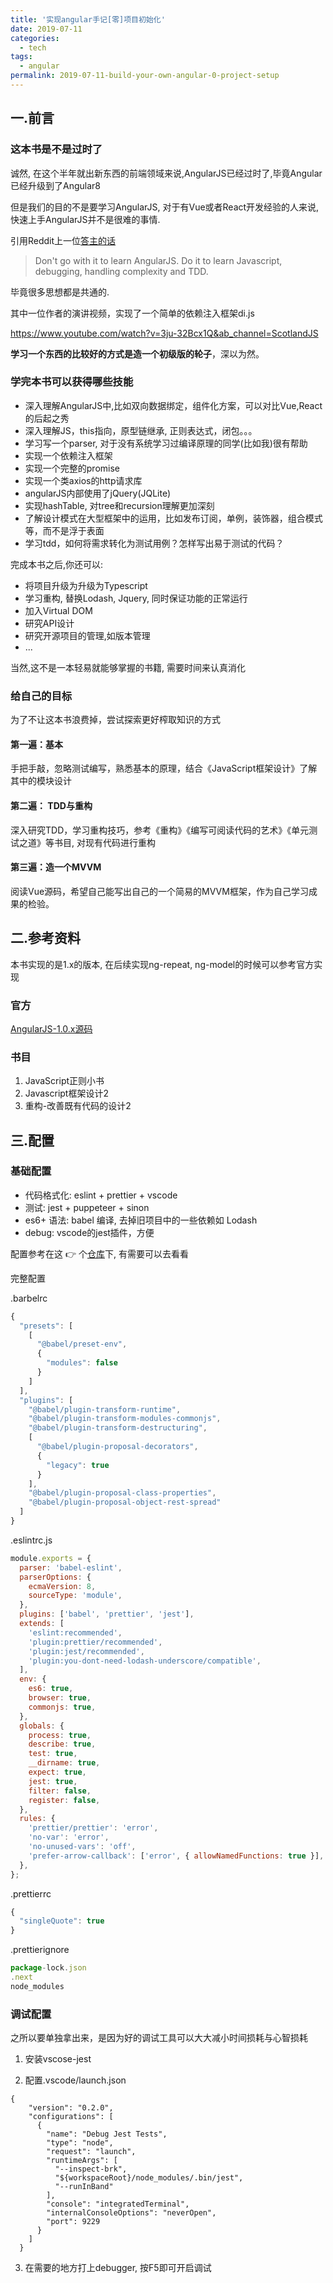 ```yaml
---
title: '实现angular手记[零]项目初始化'
date: 2019-07-11
categories:
  - tech
tags:
  - angular
permalink: 2019-07-11-build-your-own-angular-0-project-setup
---
```


## 一.前言

### 这本书是不是过时了

诚然, 在这个半年就出新东西的前端领域来说,AngularJS已经过时了,毕竟Angular已经升级到了Angular8

但是我们的目的不是要学习AngularJS, 对于有Vue或者React开发经验的人来说, 快速上手AngularJS并不是很难的事情.

引用Reddit上一位[答主的话](https://www.reddit.com/r/angularjs/comments/cxlf09/how_relevant_is_the_book_build_your_own_angularjs/eyozfzf?utm_source=share&utm_medium=web2x&context=3)
> Don't go with it to learn AngularJS. Do it to learn Javascript, debugging, handling complexity and TDD.

毕竟很多思想都是共通的.

其中一位作者的演讲视频，实现了一个简单的依赖注入框架di.js

<https://www.youtube.com/watch?v=3ju-32Bcx1Q&ab_channel=ScotlandJS>

**学习一个东西的比较好的方式是造一个初级版的轮子**，深以为然。

### 学完本书可以获得哪些技能

- 深入理解AngularJS中,比如双向数据绑定，组件化方案，可以对比Vue,React的后起之秀
- 深入理解JS，this指向，原型链继承, 正则表达式，闭包。。。
- 学习写一个parser, 对于没有系统学习过编译原理的同学(比如我)很有帮助
- 实现一个依赖注入框架
- 实现一个完整的promise
- 实现一个类axios的http请求库
- angularJS内部使用了jQuery(JQLite)
- 实现hashTable, 对tree和recursion理解更加深刻
- 了解设计模式在大型框架中的运用，比如发布订阅，单例，装饰器，组合模式等，而不是浮于表面
- 学习tdd，如何将需求转化为测试用例？怎样写出易于测试的代码？

完成本书之后,你还可以:

- 将项目升级为升级为Typescript
- 学习重构, 替换Lodash, Jquery, 同时保证功能的正常运行
- 加入Virtual DOM
- 研究API设计
- 研究开源项目的管理,如版本管理
- ...

当然,这不是一本轻易就能够掌握的书籍, 需要时间来认真消化

### 给自己的目标

为了不让这本书浪费掉，尝试探索更好榨取知识的方式

#### 第一遍：基本

手把手敲，忽略测试编写，熟悉基本的原理，结合《JavaScript框架设计》了解其中的模块设计

#### 第二遍： TDD与重构

深入研究TDD，学习重构技巧，参考《重构》《编写可阅读代码的艺术》《单元测试之道》等书目, 对现有代码进行重构

#### 第三遍：造一个MVVM

阅读Vue源码，希望自己能写出自己的一个简易的MVVM框架，作为自己学习成果的检验。

## 二.参考资料

本书实现的是1.x的版本, 在后续实现ng-repeat, ng-model的时候可以参考官方实现

### 官方

[AngularJS-1.0.x源码](<https://github.com/angular/angular.js/tree/v1.0.x>)

### 书目

1. JavaScript正则小书
2. Javascript框架设计2
3. 重构-改善既有代码的设计2

## 三.配置

### 基础配置

- 代码格式化: eslint + prettier + vscode
- 测试: jest + puppeteer + sinon
- es6+ 语法: babel 编译, 去掉旧项目中的一些依赖如 Lodash
- debug: vscode的jest插件，方便

配置参考在这 👉 个[仓库](https://github.com/chenxiaoyao6228/js-jest-eslint-husky-starter.git)下, 有需要可以去看看

完整配置

.barbelrc

```js
{
  "presets": [
    [
      "@babel/preset-env",
      {
        "modules": false
      }
    ]
  ],
  "plugins": [
    "@babel/plugin-transform-runtime",
    "@babel/plugin-transform-modules-commonjs",
    "@babel/plugin-transform-destructuring",
    [
      "@babel/plugin-proposal-decorators",
      {
        "legacy": true
      }
    ],
    "@babel/plugin-proposal-class-properties",
    "@babel/plugin-proposal-object-rest-spread"
  ]
}
```

.eslintrc.js

```js
module.exports = {
  parser: 'babel-eslint',
  parserOptions: {
    ecmaVersion: 8,
    sourceType: 'module',
  },
  plugins: ['babel', 'prettier', 'jest'],
  extends: [
    'eslint:recommended',
    'plugin:prettier/recommended',
    'plugin:jest/recommended',
    'plugin:you-dont-need-lodash-underscore/compatible',
  ],
  env: {
    es6: true,
    browser: true,
    commonjs: true,
  },
  globals: {
    process: true,
    describe: true,
    test: true,
    __dirname: true,
    expect: true,
    jest: true,
    filter: false,
    register: false,
  },
  rules: {
    'prettier/prettier': 'error',
    'no-var': 'error',
    'no-unused-vars': 'off',
    'prefer-arrow-callback': ['error', { allowNamedFunctions: true }],
  },
};
```

.prettierrc

```js
{
  "singleQuote": true
}
```

.prettierignore

```js
package-lock.json
.next
node_modules
```

### 调试配置

之所以要单独拿出来，是因为好的调试工具可以大大减小时间损耗与心智损耗

1. 安装vscose-jest

2. 配置.vscode/launch.json

```
{
    "version": "0.2.0",
    "configurations": [
      {
        "name": "Debug Jest Tests",
        "type": "node",
        "request": "launch",
        "runtimeArgs": [
          "--inspect-brk",
          "${workspaceRoot}/node_modules/.bin/jest",
          "--runInBand"
        ],
        "console": "integratedTerminal",
        "internalConsoleOptions": "neverOpen",
        "port": 9229
      }
    ]
  }
```

3. 在需要的地方打上debugger, 按F5即可开启调试
